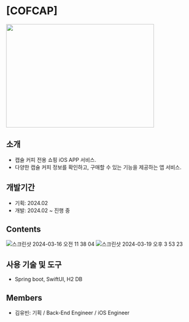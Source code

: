 # [COFCAP]

<img src="https://github.com/beenyu0403/COFCAP_Project_iOS/assets/118662365/272d0be8-7e5f-4112-a350-ea8ee50ebee9" width="400" height="280"/>

## 소개

- 캡슐 커피 전용 쇼핑 iOS APP 서비스.
- 다양한 캡슐 커피 정보를 확인하고, 구매할 수 있는 기능을 제공하는 앱 서비스.

## 개발기간
- 기획: 2024.02
- 개발: 2024.02 ~ 진행 중

  
## Contents

![스크린샷 2024-03-16 오전 11 38 04](https://github.com/beenyu0403/ReceipeOCR_iOS/assets/118662365/9f65bab6-4e61-4319-bc72-354fb3b50113)
![스크린샷 2024-03-19 오후 3 53 23](https://github.com/beenyu0403/ReceipeOCR_iOS/assets/118662365/e4b4305c-7432-468b-bcb5-98ef5fc39638)

## 사용 기술 및 도구
- Spring boot, SwiftUI, H2 DB

## Members
- 김유빈:
기획 / Back-End Engineer / iOS Engineer
